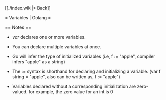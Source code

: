 [[./index.wiki|< Back]]

= Variables | Golang =

== Notes ==

- *var* declares one or more variables.
 
- You can declare multiple variables at once.
 
- Go will infer the type of initialized variables (i.e, f := "apple", compiler infers "apple" as a string)

- The := syntax is shorthand for declaring and initializing a variable. (var f string = "apple", also can be written as, f := "apple")

- Variables declared without a corresponding initialization are zero-valued. for example, the zero value for an int is 0
